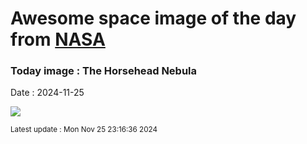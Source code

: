 
# Awesome space image of the day from [NASA](https://api.nasa.gov/)

### Today image : The Horsehead Nebula
Date : 2024-11-25

![](https://apod.nasa.gov/apod/image/2411/Horsehead_Lin_960.jpg)

<small>Latest update : Mon Nov 25 23:16:36 2024</small>
        